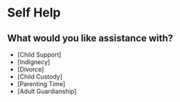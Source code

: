 # Self Help
## What would you like assistance with?
- [Child Support]
- [Indignecy]
- [Divorce]
- [Child Custody]
- [Parenting Time]
- [Adult Guardianship]
